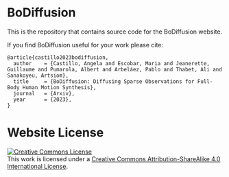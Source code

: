# BoDiffusion

This is the repository that contains source code for the BoDiffusion website.

If you find BoDiffusion useful for your work please cite:
```
@article{castillo2023bodiffusion,
  author    = {Castillo, Angela and Escobar, Maria and Jeanerette, Guillaume and Pumarola, Albert and Arbeláez, Pablo and Thabet, Ali and Sanakoyeu, Artsiom},
  title     = {BoDiffusion: Diffusing Sparse Observations for Full-Body Human Motion Synthesis},
  journal   = {Arxiv},
  year      = {2023},
}
```

# Website License
<a rel="license" href="http://creativecommons.org/licenses/by-sa/4.0/"><img alt="Creative Commons License" style="border-width:0" src="https://i.creativecommons.org/l/by-sa/4.0/88x31.png" /></a><br />This work is licensed under a <a rel="license" href="http://creativecommons.org/licenses/by-sa/4.0/">Creative Commons Attribution-ShareAlike 4.0 International License</a>.
